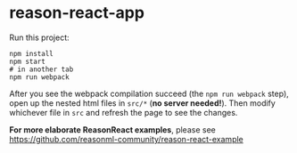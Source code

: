 # reason-react-app

Run this project:

```
npm install
npm start
# in another tab
npm run webpack
```

After you see the webpack compilation succeed (the `npm run webpack` step), open up the nested html files in `src/*` (**no server needed!**). Then modify whichever file in `src` and refresh the page to see the changes.

**For more elaborate ReasonReact examples**, please see https://github.com/reasonml-community/reason-react-example
